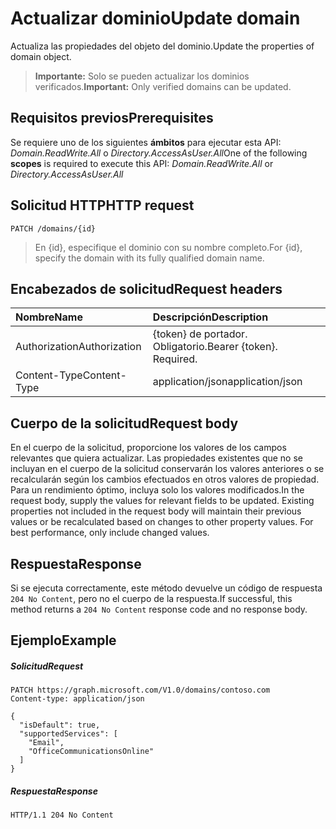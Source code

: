 # <a name="update-domain"></a><span data-ttu-id="a4af4-101">Actualizar dominio</span><span class="sxs-lookup"><span data-stu-id="a4af4-101">Update domain</span></span>

<span data-ttu-id="a4af4-102">Actualiza las propiedades del objeto del dominio.</span><span class="sxs-lookup"><span data-stu-id="a4af4-102">Update the properties of domain object.</span></span>

> <span data-ttu-id="a4af4-103">**Importante:** Solo se pueden actualizar los dominios verificados.</span><span class="sxs-lookup"><span data-stu-id="a4af4-103">**Important:** Only verified domains can be updated.</span></span>

## <a name="prerequisites"></a><span data-ttu-id="a4af4-104">Requisitos previos</span><span class="sxs-lookup"><span data-stu-id="a4af4-104">Prerequisites</span></span>

<span data-ttu-id="a4af4-105">Se requiere uno de los siguientes **ámbitos** para ejecutar esta API: *Domain.ReadWrite.All* o *Directory.AccessAsUser.All*</span><span class="sxs-lookup"><span data-stu-id="a4af4-105">One of the following **scopes** is required to execute this API: *Domain.ReadWrite.All* or *Directory.AccessAsUser.All*</span></span>

## <a name="http-request"></a><span data-ttu-id="a4af4-106">Solicitud HTTP</span><span class="sxs-lookup"><span data-stu-id="a4af4-106">HTTP request</span></span>
<!-- { "blockType": "ignored" } -->
```http
PATCH /domains/{id}
```

> <span data-ttu-id="a4af4-107">En {id}, especifique el dominio con su nombre completo.</span><span class="sxs-lookup"><span data-stu-id="a4af4-107">For {id}, specify the domain with its fully qualified domain name.</span></span>

## <a name="request-headers"></a><span data-ttu-id="a4af4-108">Encabezados de solicitud</span><span class="sxs-lookup"><span data-stu-id="a4af4-108">Request headers</span></span>

| <span data-ttu-id="a4af4-109">Nombre</span><span class="sxs-lookup"><span data-stu-id="a4af4-109">Name</span></span>       | <span data-ttu-id="a4af4-110">Descripción</span><span class="sxs-lookup"><span data-stu-id="a4af4-110">Description</span></span>|
|:-----------|:-----------|
| <span data-ttu-id="a4af4-111">Authorization</span><span class="sxs-lookup"><span data-stu-id="a4af4-111">Authorization</span></span>  | <span data-ttu-id="a4af4-p101">{token} de portador. Obligatorio.</span><span class="sxs-lookup"><span data-stu-id="a4af4-p101">Bearer {token}. Required.</span></span> |
| <span data-ttu-id="a4af4-114">Content-Type</span><span class="sxs-lookup"><span data-stu-id="a4af4-114">Content-Type</span></span>  | <span data-ttu-id="a4af4-115">application/json</span><span class="sxs-lookup"><span data-stu-id="a4af4-115">application/json</span></span> |

## <a name="request-body"></a><span data-ttu-id="a4af4-116">Cuerpo de la solicitud</span><span class="sxs-lookup"><span data-stu-id="a4af4-116">Request body</span></span>

<span data-ttu-id="a4af4-p102">En el cuerpo de la solicitud, proporcione los valores de los campos relevantes que quiera actualizar. Las propiedades existentes que no se incluyan en el cuerpo de la solicitud conservarán los valores anteriores o se recalcularán según los cambios efectuados en otros valores de propiedad. Para un rendimiento óptimo, incluya solo los valores modificados.</span><span class="sxs-lookup"><span data-stu-id="a4af4-p102">In the request body, supply the values for relevant fields to be updated. Existing properties not included in the request body will maintain their previous values or be recalculated based on changes to other property values. For best performance, only include changed values.</span></span>

## <a name="response"></a><span data-ttu-id="a4af4-120">Respuesta</span><span class="sxs-lookup"><span data-stu-id="a4af4-120">Response</span></span>

<span data-ttu-id="a4af4-121">Si se ejecuta correctamente, este método devuelve un código de respuesta `204 No Content`, pero no el cuerpo de la respuesta.</span><span class="sxs-lookup"><span data-stu-id="a4af4-121">If successful, this method returns a `204 No Content` response code and no response body.</span></span>

## <a name="example"></a><span data-ttu-id="a4af4-122">Ejemplo</span><span class="sxs-lookup"><span data-stu-id="a4af4-122">Example</span></span>
##### <a name="request"></a><span data-ttu-id="a4af4-123">Solicitud</span><span class="sxs-lookup"><span data-stu-id="a4af4-123">Request</span></span>

<!-- {
  "blockType": "request",
  "name": "update_domain"
}-->
```http
PATCH https://graph.microsoft.com/V1.0/domains/contoso.com
Content-type: application/json

{
  "isDefault": true,
  "supportedServices": [
    "Email",
    "OfficeCommunicationsOnline"
  ]
}
```

##### <a name="response"></a><span data-ttu-id="a4af4-124">Respuesta</span><span class="sxs-lookup"><span data-stu-id="a4af4-124">Response</span></span>

<!-- {
  "blockType": "response",
  "truncated": true,
  "@odata.type": "microsoft.graph.domain"
} -->
```http
HTTP/1.1 204 No Content
```

<!-- uuid: 8fcb5dbc-d5aa-4681-8e31-b001d5168d79
2015-10-25 14:57:30 UTC -->
<!-- {
  "type": "#page.annotation",
  "description": "Update domain",
  "keywords": "",
  "section": "documentation",
  "tocPath": ""
}-->